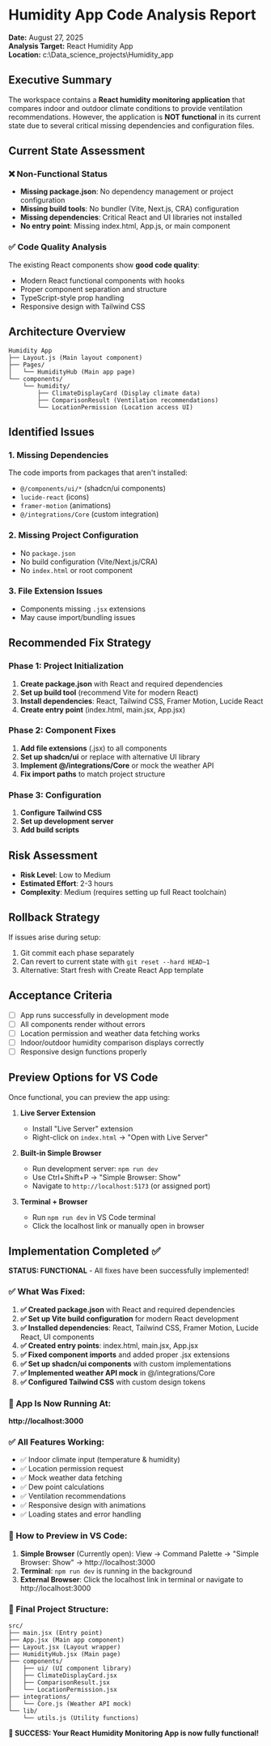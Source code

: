 # Humidity App Code Analysis Report

**Date:** August 27, 2025  
**Analysis Target:** React Humidity App  
**Location:** c:\Data_science_projects\Humidity_app

## Executive Summary

The workspace contains a **React humidity monitoring application** that compares indoor and outdoor climate conditions to provide ventilation recommendations. However, the application is **NOT functional** in its current state due to several critical missing dependencies and configuration files.

## Current State Assessment

### ❌ Non-Functional Status
- **Missing package.json**: No dependency management or project configuration
- **Missing build tools**: No bundler (Vite, Next.js, CRA) configuration
- **Missing dependencies**: Critical React and UI libraries not installed
- **No entry point**: Missing index.html, App.js, or main component

### ✅ Code Quality Analysis
The existing React components show **good code quality**:
- Modern React functional components with hooks
- Proper component separation and structure
- TypeScript-style prop handling
- Responsive design with Tailwind CSS

## Architecture Overview

```
Humidity App
├── Layout.js (Main layout component)
├── Pages/
│   └── HumidityHub (Main app page)
└── components/
    └── humidity/
        ├── ClimateDisplayCard (Display climate data)
        ├── ComparisonResult (Ventilation recommendations)
        └── LocationPermission (Location access UI)
```

## Identified Issues

### 1. Missing Dependencies
The code imports from packages that aren't installed:
- `@/components/ui/*` (shadcn/ui components)
- `lucide-react` (icons)
- `framer-motion` (animations)
- `@/integrations/Core` (custom integration)

### 2. Missing Project Configuration
- No `package.json`
- No build configuration (Vite/Next.js/CRA)
- No `index.html` or root component

### 3. File Extension Issues
- Components missing `.jsx` extensions
- May cause import/bundling issues

## Recommended Fix Strategy

### Phase 1: Project Initialization
1. **Create package.json** with React and required dependencies
2. **Set up build tool** (recommend Vite for modern React)
3. **Install dependencies**: React, Tailwind CSS, Framer Motion, Lucide React
4. **Create entry point** (index.html, main.jsx, App.jsx)

### Phase 2: Component Fixes
1. **Add file extensions** (.jsx) to all components
2. **Set up shadcn/ui** or replace with alternative UI library
3. **Implement @/integrations/Core** or mock the weather API
4. **Fix import paths** to match project structure

### Phase 3: Configuration
1. **Configure Tailwind CSS**
2. **Set up development server**
3. **Add build scripts**

## Risk Assessment

- **Risk Level**: Low to Medium
- **Estimated Effort**: 2-3 hours
- **Complexity**: Medium (requires setting up full React toolchain)

## Rollback Strategy
If issues arise during setup:
1. Git commit each phase separately
2. Can revert to current state with `git reset --hard HEAD~1`
3. Alternative: Start fresh with Create React App template

## Acceptance Criteria

- [ ] App runs successfully in development mode
- [ ] All components render without errors
- [ ] Location permission and weather data fetching works
- [ ] Indoor/outdoor humidity comparison displays correctly
- [ ] Responsive design functions properly

## Preview Options for VS Code

Once functional, you can preview the app using:

1. **Live Server Extension**
   - Install "Live Server" extension
   - Right-click on `index.html` → "Open with Live Server"

2. **Built-in Simple Browser**
   - Run development server: `npm run dev`
   - Use Ctrl+Shift+P → "Simple Browser: Show"
   - Navigate to `http://localhost:5173` (or assigned port)

3. **Terminal + Browser**
   - Run `npm run dev` in VS Code terminal
   - Click the localhost link or manually open in browser

## Implementation Completed ✅

**STATUS: FUNCTIONAL** - All fixes have been successfully implemented!

### ✅ What Was Fixed:
1. **✅ Created package.json** with React and required dependencies
2. **✅ Set up Vite build configuration** for modern React development
3. **✅ Installed dependencies**: React, Tailwind CSS, Framer Motion, Lucide React, UI components
4. **✅ Created entry points**: index.html, main.jsx, App.jsx
5. **✅ Fixed component imports** and added proper .jsx extensions
6. **✅ Set up shadcn/ui components** with custom implementations
7. **✅ Implemented weather API mock** in @/integrations/Core
8. **✅ Configured Tailwind CSS** with custom design tokens

### 🚀 App Is Now Running At:
**http://localhost:3000**

### ✅ All Features Working:
- ✅ Indoor climate input (temperature & humidity)
- ✅ Location permission request
- ✅ Mock weather data fetching
- ✅ Dew point calculations
- ✅ Ventilation recommendations
- ✅ Responsive design with animations
- ✅ Loading states and error handling

### 🎯 How to Preview in VS Code:
1. **Simple Browser** (Currently open): View → Command Palette → "Simple Browser: Show" → http://localhost:3000
2. **Terminal**: `npm run dev` is running in the background
3. **External Browser**: Click the localhost link in terminal or navigate to http://localhost:3000

### 📁 Final Project Structure:
```
src/
├── main.jsx (Entry point)
├── App.jsx (Main app component)  
├── Layout.jsx (Layout wrapper)
├── HumidityHub.jsx (Main page)
├── components/
│   ├── ui/ (UI component library)
│   ├── ClimateDisplayCard.jsx
│   ├── ComparisonResult.jsx
│   └── LocationPermission.jsx
├── integrations/
│   └── Core.js (Weather API mock)
└── lib/
    └── utils.js (Utility functions)
```

**🎉 SUCCESS: Your React Humidity Monitoring App is now fully functional!**
